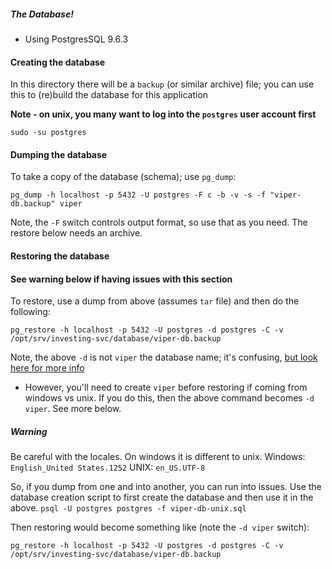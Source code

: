 

##### The Database!

* Using PostgresSQL 9.6.3

#### Creating the database

In this directory there will be a `backup` (or similar archive) file; you can use this to (re)build the database for this application

**Note - on unix, you many want to log into the `postgres` user account first**

```
sudo -su postgres
```

#### Dumping the database

To take a copy of the database (schema); use `pg_dump`:
```
pg_dump -h localhost -p 5432 -U postgres -F c -b -v -s -f "viper-db.backup" viper
```
Note, the `-F` switch controls output format, so use that as you need. The restore below needs an archive.

#### Restoring the database

#### See warning below if having issues with this section

To restore, use a dump from above (assumes `tar` file) and then do the following:
```
pg_restore -h localhost -p 5432 -U postgres -d postgres -C -v /opt/srv/investing-svc/database/viper-db.backup
```

Note, the above `-d` is not `viper` the database name; it's confusing, [but look here for more info](https://dba.stackexchange.com/questions/82161/why-pg-restore-ignores-create-error-failed-fatal-database-new-db-does-n)
* However, you'll need to create `viper` before restoring if coming from windows vs unix. If you do this, then the above command becomes `-d viper`. See more below.

##### Warning

Be careful with the locales. On windows it is different to unix.
Windows: `English_United States.1252`
UNIX: `en_US.UTF-8`

So, if you dump from one and into another, you can run into issues.
Use the database creation script to first create the database and then use it in the above.
```psql -U postgres postgres -f viper-db-unix.sql```

Then restoring would become something like (note the `-d viper` switch):
```
pg_restore -h localhost -p 5432 -U postgres -d postgres -C -v /opt/srv/investing-svc/database/viper-db.backup
```




